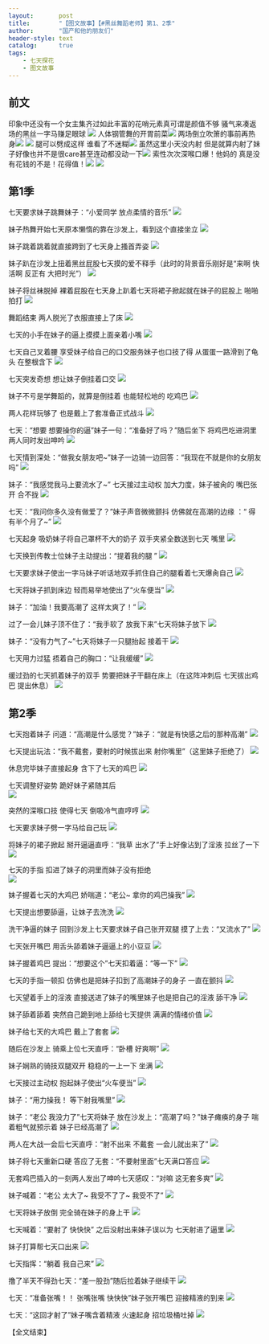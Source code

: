 ```yaml
---
layout:       post
title:        "【图文故事】【#黑丝舞蹈老师】第1、2季"
author:       "国产和他的朋友们"
header-style: text
catalog:      true
tags:
    - 七天探花
    - 图文故事
---
```


## 前文

印象中还没有一个女主集齐过如此丰富的花哨元素真可谓是颜值不够 骚气来凑返场的黑丝一字马赚足眼球
![](https://jt.5ww1k.app/tupian/forum/202410/28/201153kbqbzb0sb1dq3d88.gif)
人体钢管舞的开胃前菜![](https://jt.5ww1k.app/tupian/forum/202410/28/202533aezlae8caoqlperr.gif)
两场倒立吹箫的事前再热身![](https://jt.5ww1k.app/tupian/forum/202410/28/202558k5ic5zc55d15yt5z.gif)
![](https://jt.5ww1k.app/tupian/forum/202410/28/201318cqhkqq0jrujrcjos.gif)
腿可以劈成这样 谁看了不迷糊![](https://jt.5ww1k.app/tupian/forum/202410/28/202028n4e155xdzw7tg2k2.gif)
虽然这里小天没内射 但是就算内射了妹子好像也并不是很care甚至连动都没动一下![](https://jt.5ww1k.app/tupian/forum/202410/28/202202h7h7s4ph97gvmefv.gif)
索性次次深喉口爆！他妈的 真是没有花钱的不是！花得值！![](https://jt.5ww1k.app/tupian/forum/202410/28/202223vtlnuzun2dlnq2gy.gif)
![](https://jt.5ww1k.app/tupian/forum/202410/28/201442p2demg0p9apm5jip.gif)

## 第1季

七天要求妹子跳舞妹子：“小爱同学 放点柔情的音乐” 
![](https://jx.lwo7bv.app/tupian/forum/202411/24/190923lzjj33a8ms774p33.gif)

妹子热舞开始七天原本懒惰的靠在沙发上，看到这个直接坐立 
![](https://jx.lwo7bv.app/tupian/forum/202411/24/190926m4t7q0zjqjpl47l4.gif)

妹子跳着跳着就直接跨到了七天身上搔首弄姿 
![](https://jx.lwo7bv.app/tupian/forum/202411/24/190929e4gsb94wvcu6bhll.gif)

妹子趴在沙发上扭着黑丝屁股七天摸的爱不释手（此时的背景音乐刚好是“来啊 快活啊 反正有 大把时光”） 
![](https://jx.lwo7bv.app/tupian/forum/202411/24/190931unrt681cgekkdcdk.gif)

妹子将丝袜脱掉 裸着屁股在七天身上趴着七天将裙子掀起就在妹子的屁股上 啪啪拍打 
![](https://jx.lwo7bv.app/tupian/forum/202411/24/190936qtqyyvilqtygqhta.gif)

舞蹈结束 两人脱光了衣服直接上了床 
![](https://jx.lwo7bv.app/tupian/forum/202411/24/190938p0axkncyt16cewat.gif)

七天的小手在妹子的逼上摸摸上面亲着小嘴 
![](https://jx.lwo7bv.app/tupian/forum/202411/24/190940kl8zklflz8iwxk1i.gif)

七天自己叉着腰 享受妹子给自己的口交服务妹子也口技了得 从蛋蛋一路滑到了龟头 在整根含下 
![](https://jx.lwo7bv.app/tupian/forum/202411/24/190942tzoouejceebbe0o3.gif)

七天突发奇想 想让妹子倒挂着口交 
![](https://jx.lwo7bv.app/tupian/forum/202411/24/190945e07wz4ov8v93855e.gif)

妹子不亏是学舞蹈的，就算是倒挂着 也能轻松地的 吃鸡巴 
![](https://jx.lwo7bv.app/tupian/forum/202411/24/190947yn6z20nuz51t369o.gif)

两人花样玩够了 也是戴上了套准备正式战斗 
![](https://jx.lwo7bv.app/tupian/forum/202411/24/190949dwcsfscmbfodm2cs.gif)

七天：“想要 想要操你的逼”妹子一句：“准备好了吗？”随后坐下 将鸡巴吃进洞里两人同时发出呻吟 
![](https://jx.lwo7bv.app/tupian/forum/202411/24/190951c7kkuhzctucyt27c.gif)

七天情到深处：“做我女朋友吧~”妹子一边骑一边回答：“我现在不就是你的女朋友吗” 
![](https://jx.lwo7bv.app/tupian/forum/202411/24/190953fzmmjxixmaiem2de.gif)

妹子：“我感觉我马上要流水了~”  七天接过主动权 加大力度，妹子被肏的 嘴巴张开 合不拢 
![](https://jx.lwo7bv.app/tupian/forum/202411/24/190958pndizrmee1enzdvi.gif)

七天：“我问你多久没有做爱了？”妹子声音微微颤抖 仿佛就在高潮的边缘 ：“ 得有半个月了~” 
![](https://jx.lwo7bv.app/tupian/forum/202411/24/191008yvmz6ma13f92a33v.gif)

七天起身 吸奶妹子将自己罩杯不大的奶子 双手夹紧全数送到七天 嘴里 
![](https://jx.lwo7bv.app/tupian/forum/202411/24/191019d2g4vdtguw7zudvv.gif)

七天换到传教士位妹子主动提出：“提着我的腿 ” 
![](https://jx.lwo7bv.app/tupian/forum/202411/24/191032zgk3e3noz866clxg.gif)

七天要求妹子使出一字马妹子听话地双手抓住自己的腿看着七天爆肏自己 
![](https://jx.lwo7bv.app/tupian/forum/202411/24/191046etptq8qqq20mntrq.gif)

七天将妹子抓到床边 轻而易举地使出了“火车便当” 
![](https://jx.lwo7bv.app/tupian/forum/202411/24/191054y5mbq36z0stbkktb.gif)

妹子：“加油！我要高潮了 这样太爽了！” 
![](https://jx.lwo7bv.app/tupian/forum/202411/24/191102pv33axh2hbbkxhiz.gif)

过了一会儿妹子顶不住了：“我手软了 放我下来”七天将妹子放下 
![](https://jx.lwo7bv.app/tupian/forum/202411/24/191113u9ppp6fuvctlz6pe.gif)

妹子：“没有力气了~”七天将妹子一只腿抬起 接着干 
![](https://jx.lwo7bv.app/tupian/forum/202411/24/191124m3j04nnwywyjxn50.gif)

七天用力过猛 捂着自己的胸口：“让我缓缓” 
![](https://jx.lwo7bv.app/tupian/forum/202411/24/191129se48hirxbyee9d5x.gif)

缓过劲的七天抓着妹子的双手 势要把妹子干翻在床上（在这阵冲刺后 七天拔出鸡巴 提出休息） 
![](https://jx.lwo7bv.app/tupian/forum/202411/24/191137cjstajhhtthhajjh.gif)

## 第2季

七天抱着妹子 问道：“高潮是什么感觉？”妹子：“就是有快感之后的那种高潮” 
![](https://jx.lwo7bv.app/tupian/forum/202411/24/191150usdfrrf17byy7l5j.gif)

七天提出玩法：“我不戴套，要射的时候拔出来 射你嘴里”（这里妹子拒绝了） 
![](https://jx.lwo7bv.app/tupian/forum/202411/24/191208wrjrz4rhhjonvnjh.gif)

休息完毕妹子直接起身 含下了七天的鸡巴 
![](https://jx.lwo7bv.app/tupian/forum/202411/24/191217ckkyksohewp5e7wg.gif)

七天调整好姿势 跪好妹子紧随其后  
![](https://jx.lwo7bv.app/tupian/forum/202411/24/191226iwzy38jeaiwm3w8m.gif)

突然的深喉口技 使得七天 倒吸冷气直哼哼 
![](https://jx.lwo7bv.app/tupian/forum/202411/24/191234zloglv2yuq8o2552.gif)

七天要求妹子劈一字马给自己玩 
![](https://jx.lwo7bv.app/tupian/forum/202411/24/191243ca0h6tzx99h31pap.gif)

将妹子的裙子掀起 掰开逼逼直呼：“我草 出水了”手上好像沾到了淫液 拉丝了一下 
![](https://jx.lwo7bv.app/tupian/forum/202411/24/191251xpjh1xihx01ijj5j.gif)

七天的手指 扣进了妹子的洞里而妹子没有拒绝  
![](https://jx.lwo7bv.app/tupian/forum/202411/24/191303m6nlhjcwnf8x8qhh.gif)

妹子握着七天的大鸡巴 娇喘道：“老公~ 拿你的鸡巴操我” 
![](https://jx.lwo7bv.app/tupian/forum/202411/24/191315hfqz2gefl2wgww2l.gif)

七天提出想要舔逼，让妹子去洗洗 
![](https://jx.lwo7bv.app/tupian/forum/202411/24/191320agwztssrojjmome0.gif)

洗干净逼的妹子 回到沙发上七天要求妹子自己张开双腿 摸了上去：“又流水了” 
![](https://jx.lwo7bv.app/tupian/forum/202411/24/191326ytxkogztkotgzadj.gif)

七天张开嘴巴 用舌头舔着妹子逼逼上的小豆豆 
![](https://jx.lwo7bv.app/tupian/forum/202411/24/191331n6ttlmact5lthcte.gif)

妹子握着鸡巴 提出：“想要这个”七天扣着逼：“等一下” 
![](https://jx.lwo7bv.app/tupian/forum/202411/24/191336uyev5unv6yrqqhwv.gif)

七天的手指一顿扣 仿佛也是把妹子扣到了高潮妹子的身子 一直在颤抖 
![](https://jx.lwo7bv.app/tupian/forum/202411/24/191341lo5gau1uro7xcubb.gif)

七天望着手上的淫液 直接送进了妹子的嘴里妹子也是把自己的淫液 舔干净 
![](https://jx.lwo7bv.app/tupian/forum/202411/24/191349zxiexba9awng7ae9.gif)

妹子舔着舔着 突然自己跪到地上舔给七天提供 满满的情绪价值 
![](https://jx.lwo7bv.app/tupian/forum/202411/24/191356hmc0m5sm2n3uuc6u.gif)

妹子给七天的大鸡巴 戴上了套套 
![](https://jx.lwo7bv.app/tupian/forum/202411/24/191406vdjr9v5dvudmvdvj.gif)

随后在沙发上 骑乘上位七天直呼：“卧槽 好爽啊” 
![](https://jx.lwo7bv.app/tupian/forum/202411/24/191416iqeqzp3qh53ooo85.gif)

妹子娴熟的骑技双腿双开 稳稳的一上一下 坐满 
![](https://jx.lwo7bv.app/tupian/forum/202411/24/191423q6td88da88fnd8c6.gif)

七天接过主动权 抱起妹子使出“火车便当” 
![](https://jx.lwo7bv.app/tupian/forum/202411/24/191430dnihn600mcwhmgr3.gif)

妹子：“用力操我！ 等下射我嘴里” 
![](https://jx.lwo7bv.app/tupian/forum/202411/24/191436mu4az0v0uhhu7zru.gif)

妹子：“老公 我没力了”七天将妹子 放在沙发上：“高潮了吗？”妹子瘫痪的身子 喘着粗气就预示着 妹子已经高潮了 
![](https://jx.lwo7bv.app/tupian/forum/202411/24/191444jkgx32sbk3b9sisx.gif)

两人在大战一会后七天直呼：“射不出来 不戴套 一会儿就出来了” 
![](https://jx.lwo7bv.app/tupian/forum/202411/24/191454tbna3pa2z1abb22z.gif)

妹子将七天重新口硬 答应了无套：“不要射里面”七天满口答应 
![](https://jx.lwo7bv.app/tupian/forum/202411/24/191506w9r1zoinynuw6ozy.gif)

无套鸡巴插入的一刻两人发出了呻吟七天感叹：“对嘛 这无套多爽” 
![](https://jx.lwo7bv.app/tupian/forum/202411/24/191511hirv5xvk5tjz5v8t.gif)

妹子喊着：“老公 太大了~ 我受不了了~ 我受不了” 
![](https://jx.lwo7bv.app/tupian/forum/202411/24/191516isssoh7szandtzno.gif)

七天将妹子放倒 完全骑在妹子的身上干 
![](https://jx.lwo7bv.app/tupian/forum/202411/24/191521cawcmsk2tatasoqs.gif)

七天喊着：“要射了 快快快” 之后没射出来妹子误以为 七天射进了逼里 
![](https://jx.lwo7bv.app/tupian/forum/202411/24/191528yrrh2rfva1fgxl6f.gif)

妹子打算帮七天口出来 
![](https://jx.lwo7bv.app/tupian/forum/202411/24/191542n32h4d1wnzwhb4h1.gif)

七天指挥：“躺着 我自己来” 
![](https://jx.lwo7bv.app/tupian/forum/202411/24/191551klu8e266ua6blelx.gif)

撸了半天不得劲七天：“差一股劲”随后拉着妹子继续干 
![](https://jx.lwo7bv.app/tupian/forum/202411/24/191600h56dr5f445dggr9z.gif)

七天：“准备张嘴！！ 张嘴张嘴 快快快”妹子张开嘴巴 迎接精液的到来 
![](https://jx.lwo7bv.app/tupian/forum/202411/24/191609l4cgyj5y0nj0aycv.gif)

七天：“这回才射了”妹子嘴含着精液 火速起身 招垃圾桶吐掉
![](https://jx.lwo7bv.app/tupian/forum/202411/24/191617roexp055ggjpxxr6.gif)

【全文结束】